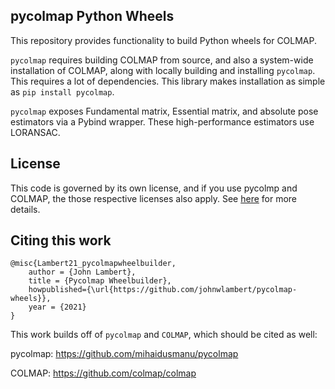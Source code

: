 
## pycolmap Python Wheels

This repository provides functionality to build Python wheels for COLMAP.

`pycolmap` requires building COLMAP from source, and also a system-wide installation of COLMAP, along with locally building and installing `pycolmap`.
This requires a lot of dependencies. This library makes installation as simple as `pip install pycolmap`.

`pycolmap` exposes Fundamental matrix, Essential matrix, and absolute pose estimators via a Pybind wrapper. These high-performance estimators use LORANSAC.

## License
This code is governed by its own license, and if you use pycolmp and COLMAP, the those respective licenses also apply. See [here](https://github.com/colmap/colmap/blob/dev/README.md) for more details.

## Citing this work

```
@misc{Lambert21_pycolmapwheelbuilder,
    author = {John Lambert},
    title = {Pycolmap Wheelbuilder},
    howpublished={\url{https://github.com/johnwlambert/pycolmap-wheels}},
    year = {2021}
}
```

This work builds off of `pycolmap` and `COLMAP`, which should be cited as well:

pycolmap: https://github.com/mihaidusmanu/pycolmap

COLMAP: https://github.com/colmap/colmap
